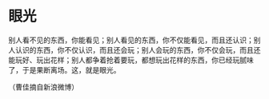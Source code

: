 # 眼光

别人看不见的东西，你能看见；别人看见的东西，你不仅能看见，而且还认识；别人认识的东西，你不仅认识，而且还会玩；别人会玩的东西，你不仅会玩，而且还能玩好、玩出花样；别人都争着抢着要玩，都想玩出花样的东西，你已经玩腻味了，于是果断离场。这，就是眼光。

（曹佳摘自新浪微博）